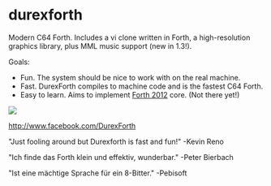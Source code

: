 # durexforth

Modern C64 Forth. Includes a vi clone written in Forth, a high-resolution graphics library, plus MML music support (new in 1.3!).

Goals:

* Fun. The system should be nice to work with on the real machine.
* Fast. DurexForth compiles to machine code and is the fastest C64 Forth.
* Easy to learn. Aims to implement <a href=http://forth-standard.org/standard/words>Forth 2012</a> core. (Not there yet!)

<img src=http://i.imgur.com/eXsaXjo.png?1>

http://www.facebook.com/DurexForth

"Just fooling around but Durexforth is fast and fun!" -Kevin Reno

"Ich finde das Forth klein und effektiv, wunderbar." -Peter Bierbach

"Ist eine mächtige Sprache für ein 8-Bitter." -Pebisoft
